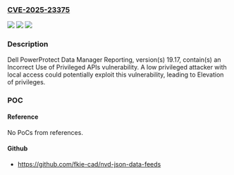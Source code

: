 ### [CVE-2025-23375](https://cve.mitre.org/cgi-bin/cvename.cgi?name=CVE-2025-23375)
![](https://img.shields.io/static/v1?label=Product&message=PowerProtect%20Data%20Manager&color=blue)
![](https://img.shields.io/static/v1?label=Version&message=19.15.0%20&color=brightgreen)
![](https://img.shields.io/static/v1?label=Vulnerability&message=CWE-648%3A%20Incorrect%20Use%20of%20Privileged%20APIs&color=brightgreen)

### Description

Dell PowerProtect Data Manager Reporting, version(s) 19.17, contain(s) an Incorrect Use of Privileged APIs vulnerability. A low privileged attacker with local access could potentially exploit this vulnerability, leading to Elevation of privileges.

### POC

#### Reference
No PoCs from references.

#### Github
- https://github.com/fkie-cad/nvd-json-data-feeds

